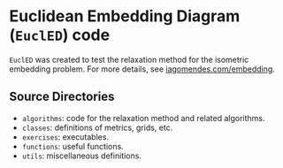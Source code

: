 <!-- Distributed under the MIT License. -->
<!-- See LICENSE.txt for details. -->

# Euclidean Embedding Diagram (`EuclED`) code

`EuclED` was created to test the relaxation method for the isometric embedding problem. For more details, see [iagomendes.com/embedding](https://iagomendes.com/embedding).

## Source Directories

- `algorithms`: code for the relaxation method and related algorithms.
- `classes`: definitions of metrics, grids, etc.
- `exercises`: executables.
- `functions`: useful functions.
- `utils`: miscellaneous definitions.
